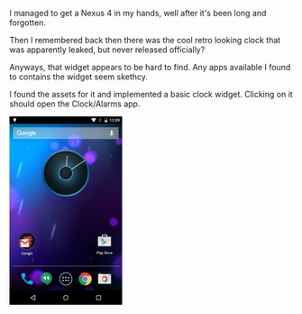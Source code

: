 I managed to get a Nexus 4 in my hands, well after it's been long and forgotten. 

Then I remembered back then there was the cool retro looking clock that was apparently leaked, but never released officially?

Anyways, that widget appears to be hard to find. Any apps available I found to contains the widget seem skethcy.

I found the assets for it and implemented a basic clock widget. Clicking on it should open the Clock/Alarms app.

<img src="https://raw.githubusercontent.com/LossyDragon/NexusClock/master/images/screenshot.png" width="200px" />